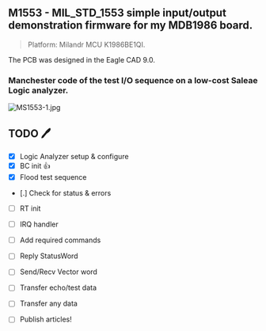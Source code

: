 ## M1553 - MIL_STD_1553 simple input/output demonstration firmware for my MDB1986 board.
> Platform: Milandr MCU K1986BE1QI.

The PCB was designed in the Eagle CAD 9.0.

### Manchester code of the test I/O sequence on a low-cost Saleae Logic analyzer.
![MS1553-1.jpg](MS1553-1.jpg)

## TODO :pen:
- [x] Logic Analyzer setup & configure
- [x] BC init :+1:
- [x] Flood test sequence
- [.] Check for status & errors
- [ ] RT init
- [ ] IRQ handler
- [ ] Add required commands
- [ ] Reply StatusWord
- [ ] Send/Recv Vector word
- [ ] Transfer echo/test data
- [ ] Transfer any data
- [ ] Publish articles!


